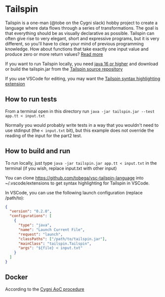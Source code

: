 # Tailspin
Tailspin is a one-man (@tobe on the Cygni slack) hobby project to create a language where data flows through a series of transformations. The goal is that everything should be as visually declarative as possible. Tailspin can often give rise to very elegant, short and expressive programs, but it is very different, so you'll have to clear your mind of previous programming knowledge. How about functions that take exactly one input value and produce zero or more return values? [Read more](https://github.com/tobega/tailspin-v0)

If you want to run Tailspin locally, you need [java 16 or higher](https://adoptopenjdk.net/) and download or build the tailspin.jar from the [Tailspin source repository](https://github.com/tobega/tailspin-v0)

If you use VSCode for editing, you may want the [Tailspin syntax highlighting extension](https://github.com/tobega/vsc-tailspin-language)

## How to run tests
From a terminal open in this directory run `java -jar tailspin.jar --test app.tt < input.txt`

Normally you would probably write tests in a way that you wouldn't need to use stdinput (the `< input.txt` bit),
but this example does not override the reading of the input for the part2 test.

## How to build and run
To run locally, just type `java -jar tailspin.jar app.tt < input.txt` in the terminal (if you wish, replace input.txt with other input)

You can clone https://github.com/tobega/vsc-tailspin-language into ~/.vscode/extensions to get syntax highlighting for Tailspin in VSCode.

In VSCode, you can use the following launch configuration (replace /path/to):
```json
{
  "version": "0.2.0",
  "configurations": [
    {
      "type": "java",
      "name": "Launch Current File",
      "request": "launch",
      "classPaths": ["/path/to/tailspin.jar"],
      "mainClass": "tailspin.Tailspin",
      "args": "${file} < input.txt"
    }
  ]
}
```

## Docker
According to the [Cygni AoC procedure](https://github.com/cygni/aoc_example)
